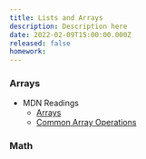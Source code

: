 ```yaml
---
title: Lists and Arrays
description: Description here
date: 2022-02-09T15:00:00.000Z
released: false
homework: 
---
```


<home-work :home-work="homework">

### Arrays
- MDN Readings
    - [Arrays](https://developer.mozilla.org/en-US/docs/Learn/JavaScript/First_steps/Arrays)
    - [Common Array Operations](https://developer.mozilla.org/en-US/docs/Web/JavaScript/Reference/Global_Objects/Array)

### Math


</home-work>
